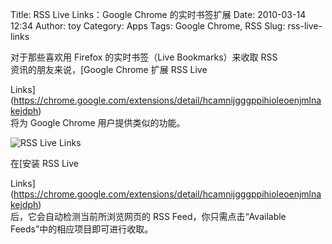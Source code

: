Title: RSS Live Links：Google Chrome 的实时书签扩展
Date: 2010-03-14 12:34
Author: toy
Category: Apps
Tags: Google Chrome, RSS
Slug: rss-live-links

对于那些喜欢用 Firefox 的实时书签（Live Bookmarks）来收取 RSS  
资讯的朋友来说，[Google Chrome 扩展 RSS Live  

Links](https://chrome.google.com/extensions/detail/hcamnijgggppihioleoenjmlnakejdph)  
将为 Google Chrome 用户提供类似的功能。

![RSS Live
Links](http://i.linuxtoy.org/images/2010/03/rss-live-links.png)

在[安装 RSS Live  

Links](https://chrome.google.com/extensions/detail/hcamnijgggppihioleoenjmlnakejdph)  
后，它会自动检测当前所浏览网页的 RSS Feed，你只需点击“Available  
Feeds”中的相应项目即可进行收取。
